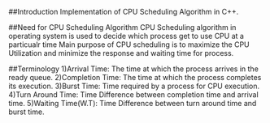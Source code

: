 ##Introduction
Implementation of CPU Scheduling Algorithm in C++.

##Need for CPU Scheduling Algorithm
CPU Scheduling algorithm in operating system is used to decide which process get to use CPU at a particualr time
Main purpose of CPU scheduling is to maximize the CPU Utilization and minimize the response and waiting time for process.

##Terminology 
1)Arrival Time: The time at which the process arrives in the ready queue.
2)Completion Time: The time at which the process completes its execution.
3)Burst Time: Time required by a process for CPU execution.
4)Turn Around Time: Time Difference between completion time and arrival time.
5)Waiting Time(W.T): Time Difference between turn around time and burst time.


